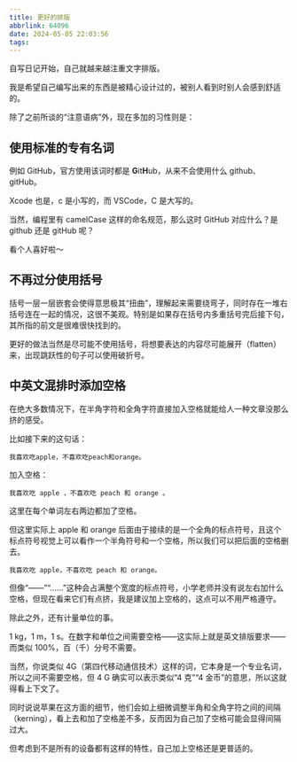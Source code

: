 ```yaml
---
title: 更好的排版
abbrlink: 64096
date: 2024-05-05 22:03:56
tags:
---
```


自写日记开始，自己就越来越注重文字排版。

我是希望自己编写出来的东西是被精心设计过的，被别人看到时别人会感到舒适的。

除了之前所谈的“注意语病”外，现在多加的习性则是：

## 使用标准的专有名词

例如 GitHub，官方使用该词时都是 **G**it**H**ub，从来不会使用什么 github、gitHub。

Xcode 也是，c 是小写的，而 VSCode，C 是大写的。

当然，编程里有 camelCase 这样的命名规范，那么这时 GitHub 对应什么？是 github 还是 gitHub 呢？

看个人喜好啦～

## 不再过分使用括号

括号一层一层嵌套会使得意思极其“扭曲”，理解起来需要绕弯子，同时存在一堆右括号连在一起的情况，这很不美观。特别是如果存在括号内多重括号完后接下句，其所指的前文是很难很快找到的。

更好的做法当然是尽可能不使用括号，将想要表达的内容尽可能展开（flatten）来，出现跳跃性的句子可以使用破折号。

## 中英文混排时添加空格

在绝大多数情况下，在半角字符和全角字符直接加入空格就能给人一种文章没那么挤的感受。

比如接下来的这句话：

```plaintext
我喜欢吃apple，不喜欢吃peach和orange。
```

加入空格：

```plaintext
我喜欢吃 apple ，不喜欢吃 peach 和 orange 。
```

这里在每个单词左右两边都加了空格。

但这里实际上 apple 和 orange 后面由于接续的是一个全角的标点符号，且这个标点符号视觉上可以看作一个半角符号和一个空格，所以我们可以把后面的空格删去。

```plaintext
我喜欢吃 apple，不喜欢吃 peach 和 orange。
```

但像“——”“……”这种会占满整个宽度的标点符号，小学老师并没有说左右加什么空格，但现在看来它们有点挤，我是建议加上空格的，这点可以不用严格遵守。

除此之外，还有计量单位的事。

1 kg，1 m，1 s。在数字和单位之间需要空格——这实际上就是英文排版要求——而类似 100%，百（千）分号不需要。

当然，你说类似 4G（第四代移动通信技术）这样的词，它本身是一个专业名词，所以之间不需要空格，但 4 G 确实可以表示类似“4 克”“4 金币”的意思，所以这就得看上下文了。

同时说说苹果在这方面的细节，他们会如上细微调整半角和全角字符之间的间隔（kerning），看上去和加了空格差不多，反而因为自己加了空格可能会显得间隔过大。

但考虑到不是所有的设备都有这样的特性，自己加上空格还是更普适的。
